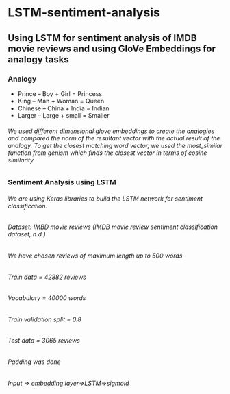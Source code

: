 # LSTM-sentiment-analysis
## Using LSTM for sentiment analysis of IMDB movie reviews and using GloVe Embeddings for analogy tasks
### Analogy
- Prince – Boy + Girl = Princess
- King – Man + Woman = Queen
- Chinese – China + India = Indian
- Larger – Large + small = Smaller
###### We used different dimensional glove embeddings to create the analogies and compared the norm of the resultant vector with the actual result of the analogy. To get the closest matching word vector, we used the most_similar function from genism which finds the closest vector in terms of cosine similarity

### Sentiment Analysis using LSTM
###### We are using Keras libraries to build the LSTM network for sentiment classification.
###### Dataset: IMBD movie reviews (IMDB movie review sentiment classification dataset, n.d.)
###### We have chosen reviews of maximum length up to 500 words
###### Train data = 42882 reviews
###### Vocabulary = 40000 words
###### Train validation split = 0.8
###### Test data = 3065 reviews
###### Padding was done
###### Input => embedding layer=>LSTM=>sigmoid
